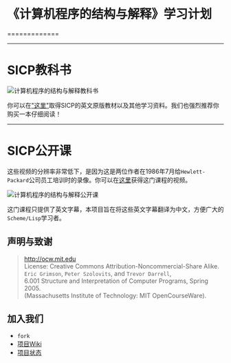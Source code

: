 # 《计算机程序的结构与解释》学习计划
=============

----------------------

# SICP教科书
![计算机程序的结构与解释教科书](http://www.hacdc.org/wp-content/uploads/2012/05/sicp.gif "计算机程序的结构与解释")

你可以在["这里"](http://mitpress.mit.edu/sicp/)取得SICP的英文原版教材以及其他学习资料。我们也强烈推荐你购买一本仔细阅读！
***
# SICP公开课

这些视频的分辨率非常低下，是因为这是两位作者在1986年7月给`Hewlett-Packard`公司员工培训时的录像。你可以在[这里](http://ocw.mit.edu/OcwWeb/Electrical-Engineering-and-Computer-Science/6-001Spring-2005/CourseHome/index.htm)获得这门课程的视频。

![计算机程序的结构与解释公开课](http://groups.csail.mit.edu/mac/classes/6.001/abelson-sussman-lectures/wizard.jpg "计算机程序的结构与解释")

这门课程只提供了英文字幕，本项目旨在将这些英文字幕翻译为中文，方便广大的`Scheme/Lisp`学习者。

## 声明与致谢

> http://ocw.mit.edu  
> License: Creative Commons Attribution-Noncommercial-Share Alike.  
> `Eric Grimson`, `Peter Szolovits`, and `Trevor Darrell`,   
> 6.001 Structure and Interpretation of Computer Programs, Spring 2005.  
> (Massachusetts Institute of Technology: MIT OpenCourseWare).  

## 加入我们

+ `fork`
+ [项目Wiki](https://github.com/FoOTOo/Learning-SICP/wiki)
+ [项目状态](https://github.com/FoOTOo/Learning-SICP/wiki/%E9%A1%B9%E7%9B%AE%E7%8A%B6%E6%80%81)
